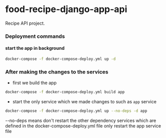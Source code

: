# food-recipe-django-app-api
Recipe API project.


### Deployment commands

#### start the app in background
```bash
docker-compose -f docker-compose-deploy.yml up -d
```

### After making the changes to the services
- first we build the app
```bash
docker-compose -f docker-compose-deploy.yml build app
```
- start the only service which we made changes to such as `app` service


```bash
docker-compose -f docker-compose-deploy.yml up --no-deps -d app
```
--no-deps means don't restart the other dependency services which are defined in the docker-compose-deploy.yml file only restart the app service file